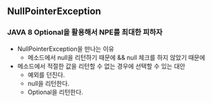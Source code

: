 ## NullPointerException
### JAVA 8 Optional을 활용해서 NPE를 최대한 피하자

- NullPointerException을 만나는 이유
  - 메소드에서 null을 리턴하기 때문에 && null 체크를 하지 않았기 때문에
- 메소드에서 적절한 값을 리턴할 수 없는 경우에 선택할 수 있는 대안
  - 예외를 던진다.
  - null을 리턴한다.
  - Optional을 리턴한다.